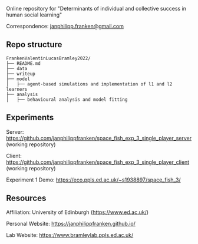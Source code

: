 Online repository for "Determinants of individual and collective success in human social learning"

Correspondence: janphilipp.franken@gmail.com


## Repo structure

```
FrankenValentinLucasBramley2022/
├── README.md
├── data
├── writeup
├── model
│   ├── agent-based simulations and implementation of l1 and l2 learners
├── analysis
│   ├── behavioural analysis and model fitting
```

## Experiments
Server: https://github.com/janphilippfranken/space_fish_exp_3_single_player_server (working repository)

Client: https://github.com/janphilippfranken/space_fish_exp_3_single_player_client (working repository)

Experiment 1 Demo: https://eco.ppls.ed.ac.uk/~s1938897/space_fish_3/

## Resources
Affiliation: University of Edinburgh (https://www.ed.ac.uk/)

Personal Website: https://janphilippfranken.github.io/

Lab Website: https://www.bramleylab.ppls.ed.ac.uk/


